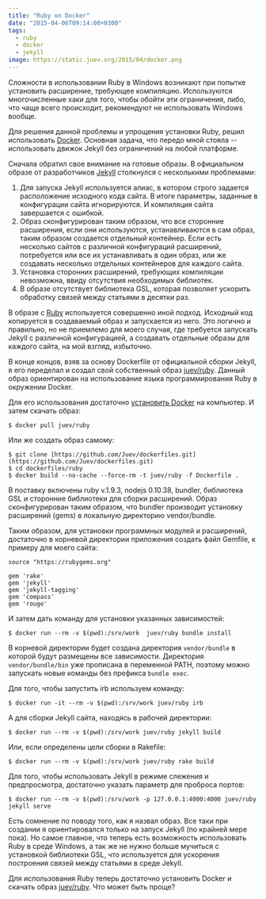```yaml
---
title: "Ruby on Docker"
date: "2015-04-06T09:14:00+0300"
tags:
  - ruby
  - docker
  - jekyll
image: https://static.juev.org/2015/04/docker.png
---
```

Сложности в использовании Ruby в Windows возникают при попытке установить расширение, требующее компиляцию. Используются многочисленные хаки для того, чтобы обойти эти ограничения, либо, что чаще всего происходит, рекомендуют не использовать Windows вообще.

Для решения данной проблемы и упрощения установки Ruby, решил использовать [Docker](http://www.docker.com "Docker"). Основная задача, что передо мной стояла -- использовать движок Jekyll без ограничений на любой платформе.

Сначала обратил свое внимание на готовые образы. В официальном образе от разработчиков [Jekyll](https://github.com/jekyll/docker "jekyll/jekyll") столкнулся с несколькими проблемами:

1. Для запуска Jekyll используется алиас, в котором строго задается расположение исходного кода сайта. В итоге параметры, заданные в конфигурации сайта игнорируются. И компиляция сайта завершается с ошибкой.
2. Образ сконфигурирован таким образом, что все сторонние расширения, если они используются, устанавливаются в сам образ, таким образом создается отдельный контейнер. Если есть несколько сайтов с различной конфигураций расширений, потребуется или все их устанавливать в один образ, или же создавать несколько отдельных контейнеров для каждого сайта.
3. Установка сторонних расширений, требующих компиляции невозможна, ввиду отсутствия необходимых библиотек.
4. В образе отсутствует библиотека GSL, которая позволяет ускорить обработку связей между статьями в десятки раз.

В образе с [Ruby](https://github.com/docker-library/ruby "Ruby") используется совершенно иной подход. Исходный код копируется в создаваемый образ и запускается из него. Это логично и правильно, но не приемлемо для моего случая, где требуется запускать Jekyll с различной конфигурацией, а создавать отдельные образы для каждого сайта, на мой взгляд, избыточно.

В конце концов, взяв за основу Dockerfile от официальной сборки Jekyll, я его переделал и создал свой собственный образ [juev/ruby](https://github.com/Juev/dockerfiles/tree/master/ruby "juev/ruby"). Данный образ ориентирован на использование языка программирования Ruby в окружении Docker.

Для его использования достаточно [установить Docker](https://docs.docker.com/installation/ "Docker Installation Page") на компьютер. И затем скачать образ:

    $ docker pull juev/ruby

Или же создать образ самому:

    $ git clone [https://github.com/Juev/dockerfiles.git](https://github.com/Juev/dockerfiles.git)
    $ cd dockerfiles/ruby
    $ docker build --no-cache --force-rm -t juev/ruby -f Dockerfile .

В поставку включены ruby v.1.9.3, nodejs 0.10.38, bundler, библиотека GSL и сторонние библиотеки для сборки расширений. Образ сконфигурирован таким образом, что bundler производит установку расширений (gems) в локальную директорию vendor/bundle.

Таким образом, для установки программных модулей и расширений, достаточно в корневой директории приложения создать файл Gemfile, к примеру для моего сайта:

    source "https://rubygems.org"

    gem 'rake'
    gem 'jekyll'
    gem 'jekyll-tagging'
    gem 'compass'
    gem 'rouge'

И затем дать команду для установки указанных зависимостей:

    $ docker run --rm -v $(pwd):/srv/work  juev/ruby bundle install

В корневой директории будет создана директория `vendor/bundle` в которой будут размещены все зависимости. Директория `vendor/bundle/bin` уже прописана в переменной PATH, поэтому можно запускать новые команды без префикса `bundle exec`.

Для того, чтобы запустить irb используем команду:

    $ docker run -it --rm -v $(pwd):/srv/work juev/ruby irb

А для сборки Jekyll сайта, находясь в рабочей директории:

    $ docker run --rm -v $(pwd):/srv/work juev/ruby jekyll build

Или, если определены цели сборки в Rakefile:

    $ docker run --rm -v $(pwd):/srv/work juev/ruby rake build

Для того, чтобы использовать Jekyll в режиме слежения и предпросмотра, достаточно указать параметр для проброса портов:

    $ docker run --rm -v $(pwd):/srv/work -p 127.0.0.1:4000:4000 juev/ruby jekyll serve

Есть сомнение по поводу того, как я назвал образ. Все таки при создании я ориентировался только на запуск Jekyll (по крайней мере пока). Но самое главное, что теперь есть возможность использовать Ruby в среде Windows, а так же не нужно больше мучиться с установкой библиотеки GSL, что используется для ускорения построения связей между статьями в среде Jekyll.

Для использования Ruby теперь достаточно установить Docker и скачать образ [juev/ruby](https://registry.hub.docker.com/u/juev/ruby/ "juev/ruby on HUB Docker"). Что может быть проще?
